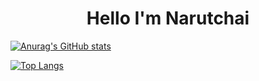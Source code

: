 <center><h1>Hello I'm Narutchai</h1></center>

[![Anurag's GitHub stats](https://github-readme-stats.vercel.app/api?username=Narutchai01&theme=merko)](https://github.com/anuraghazra/github-readme-stats)

[![Top Langs](https://github-readme-stats.vercel.app/api/top-langs/?username=Narutchai01&theme=merko)](https://github.com/anuraghazra/github-readme-stats)

